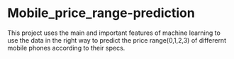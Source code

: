 # Mobile_price_range-prediction
This project uses the main and important features of machine learning to use the data in the right way to predict the price range(0,1,2,3) of differernt mobile phones according to their specs.
